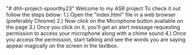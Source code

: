 "# dhh-project-spoorthy23" 
Welcome to my ASR project
To check it out follow the steps below:
1.) Open the "index.html" file in a web browser (preferably Chrome)
2.) Now click on the Microphone button available on the page
3.) Once you click on it, you'll get an alert message requesting permission to access your microphone along with a chime sound
4.) Once you access the permission, start talking and see the words you are saying appear magically on the screen in the textbox.

